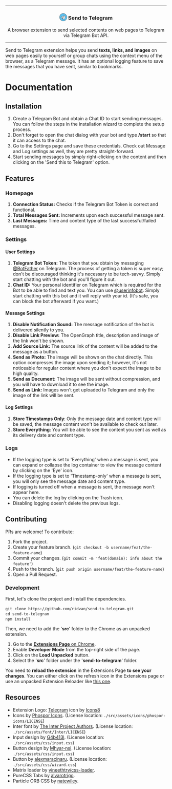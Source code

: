 ***

<h3 align="center">
<sub>
<img src="./src/assets/logo/48.png" height="24" width="24">
</sub>
Send to Telegram
</h3>
<p align="center">
A browser extension to send selected contents on web pages to Telegram via Telegram Bot API.
</p>

***

Send to Telegram extension helps you send **texts, links, and images** on web pages easily to yourself or group chats using the context menu of the browser, as a Telegram message. It has an optional logging feature to save the messages that you have sent, similar to bookmarks.

<h1>Documentation</h1>

<h2>Installation</h2>

1. Create a Telegram Bot and obtain a Chat ID to start sending messages. You can follow the steps in the installation wizard to complete the setup process.
2. Don't forget to open the chat dialog with your bot and type **/start** so that it can access to the chat.
3. Go to the Settings page and save these credentials. Check out Message and Log settings as well, they are pretty straight-forward.
4. Start sending messages by simply right-clicking on the content and then clicking on the 'Send this to Telegram' option.

<h2>Features</h2>

<h3>Homepage</h3>

1. **Connection Status:** Checks if the Telegram Bot Token is correct and functional.
2. **Total Messages Sent:** Increments upon each successful message sent.
3. **Last Messages:** Time and content type of the last successful/failed messages.

<h3>Settings</h3>

<h4>User Settings</h4>

1. **Telegram Bot Token:** The token that you obtain by messaging [@BotFather](https://t.me/BotFather) on Telegram. The process of getting a token is super easy; don't be discouraged thinking it's necessary to be tech-savvy. Simply start chatting with the bot and you'll figure it out.
2. **Chat ID:** Your personal identifier on Telegram which is required for the Bot to be able to find and text you. You can use [@userinfobot](https://t.me/userinfobot). Simply start chatting with this bot and it will reply with your id. (It's safe, you can block the bot afterward if you want.)

<h4>Message Settings</h4>

1. **Disable Notification Sound:** The message notification of the bot is delivered silently to you.
2. **Disable Link Preview:** The OpenGraph title, description and image of the link won't be shown.
3. **Add Source Link:** The source link of the content will be added to the message as a button.
4. **Send as Photo:** The image will be shown on the chat directly. This option compresses the image upon sending it; however, it's not noticeable for regular content where you don't expect the image to be high quality.
5. **Send as Document:** The image will be sent without compression, and you will have to download it to see the image.
6. **Send as Link:** Images won't get uploaded to Telegram and only the image of the link will be sent.

<h4>Log Settings</h4>

1. **Store Timestamps Only**: Only the message date and content type will be saved, the message content won't be available to check out later.
2. **Store Everything**: You will be able to see the content you sent as well as its delivery date and content type.

<h3>Logs</h3>

- If the logging type is set to 'Everything' when a message is sent, you can expand or collapse the log container to view the message content by clicking on the 'Eye' icon.
- If the logging type is set to 'Timestamp-only' when a message is sent, you will only see the message date and content type.
- If logging is turned off when a message is sent, the message won't appear here.
- You can delete the log by clicking on the Trash icon.
- Disabling logging doesn't delete the previous logs.

<h2>Contributing</h2>

PRs are welcome! To contribute:

1. Fork the project.
2. Create your feature branch. (`git checkout -b username/feat/the-feature-name`)
3. Commit your changes. (`git commit -m 'feat(domain): info about the feature'`)
4. Push to the branch. (`git push origin username/feat/the-feature-name`)
5. Open a Pull Request.

<h3>Development</h3>

First, let's clone the project and install the dependencies.

```
git clone https://github.com/ridvan/send-to-telegram.git
cd send-to-telegram
npm install
```

Then, we need to add the '**src**' folder to the Chrome as an unpacked extension.

1. Go to the [**Extensions Page** on Chrome](chrome://extensions/).
2. Enable **Developer Mode** from the top-right side of the page.
3. Click on the **Load Unpacked** button.
4. Select the '**src**' folder under the '**send-to-telegram**' folder.

You need to **reload the extension** in the Extensions Page **to see your changes**. You can either click on the refresh icon in the Extensions page or use an unpacked Extension Reloader like [this one](https://chromewebstore.google.com/detail/fimgfedafeadlieiabdeeaodndnlbhid).

<h2>Resources</h2>

- Extension Logo: [Telegram](https://icons8.com/icon/jZ1z64hEYYLW/telegram) icon by [Icons8](https://icons8.com)
- Icons by [Phospor Icons](https://phosphoricons.com/). (License location: `./src/assets/icons/phospor-icons/LICENSE`)
- Inter font by [The Inter Project Authors](https://github.com/rsms/inter). (License location: `./src/assets/font/Inter/LICENSE`)
- Input design by [G4b413l](https://uiverse.io/G4b413l/mean-stingray-9). (License location: `./src/assets/css/input.css`)
- Button design by [Mhyar-nsi](https://uiverse.io/Mhyar-nsi/tiny-wasp-99). (License location: `./src/assets/css/input.css`)
- Button by [alexmaracinaru](https://uiverse.io/alexmaracinaru/brown-bobcat-65). (License location: `./src/assets/css/wizard.css`)
- Matrix loader by [vineethtrv/css-loader](https://github.com/vineethtrv/css-loader).
- PureCSS Tabs by [alvarotrigo](https://codepen.io/alvarotrigo/pen/bGoPzMe).
- Particle ORB CSS by [natewiley](https://codepen.io/natewiley/pen/GgONKy).
